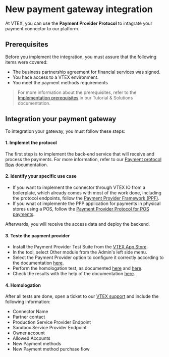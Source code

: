 # New payment gateway integration

At VTEX, you can use the **Payment Provider Protocol** to intagrate your payment connector to our platform.

## Prerequisites

Before you implement the integration, you must assure that the following items were covered:
- The business partnership agreement for financial services was signed.
- You hace access to a VTEX environment.
- You meet the payment methods requirements

> For more information about the prerequisites, refer to the [Implementation prerequisites](https://help.vtex.com/en/tutorial/payment-provider-protocol--RdsT2spdq80MMwwOeEq0m#implementation-prerequisites) in our Tutorial & Solutions documentation.


## Integration your payment gateway
To integration your gateway, you must follow these steps:

#### 1. Implemet the protocol 
The first step is to implement the back-end service that will receive and process the payments. For more information, refer to our [Payment protocol flow](https://help.vtex.com/en/tutorial/payment-provider-protocol#payment-protocol-flow) documentation.

#### 2. Identify your specific use case
- If you want to implement the connector through VTEX IO from a boilerplate, which already comes with most of the work done, including the protocol endpoints, follow the [Payment Provider Framework (PPF)](https://developers.vtex.com/vtex-rest-api/docs/payments-integration-payment-provider-framework).
- If you wnat ot implemente the PPP application for payments in physical stores using a POS, follow the [Payment Provider Protocol for POS payments](https://developers.vtex.com/vtex-rest-api/docs/payments-integration-ppp-applied-to-pos). 

Afterwards, you will receive the access data and deploy the backend.

#### 3. Teste the payment provider
- Install the Payment Provider Test Suite from the [VTEX App Store](https://apps.vtex.com/vtex-payment-provider-test-suite/p).
- In the tool, select Other module from the Admin's left side menu. 
- Select the Payment Provider option to configure it correctly according to the documentation [here](https://help.vtex.com/en/tutorial/payment-provider-protocol--RdsT2spdq80MMwwOeEq0m#service-information).
- Perform the homologation test, as documented [here](https://help.vtex.com/en/tutorial/payment-provider-protocol--RdsT2spdq80MMwwOeEq0m#tests) and [here](https://help.vtex.com/en/tutorial/payment-provider-protocol--RdsT2spdq80MMwwOeEq0m#4-testing).
- Check the results with the help of the documentation [here](https://help.vtex.com/en/tutorial/payment-provider-protocol--RdsT2spdq80MMwwOeEq0m#5-results).

#### 4. Homologation
After all tests are done, open a ticket to our [VTEX support](https://help.vtex.com/en/support) and include the following information:
- Connector Name
- Partner contact
- Production Service Provider Endpoint
- Sandbox Service Provider Endpoint
- Owner account
- Allowed Accounts
- New Payment methods
- New Payment method purchase flow

